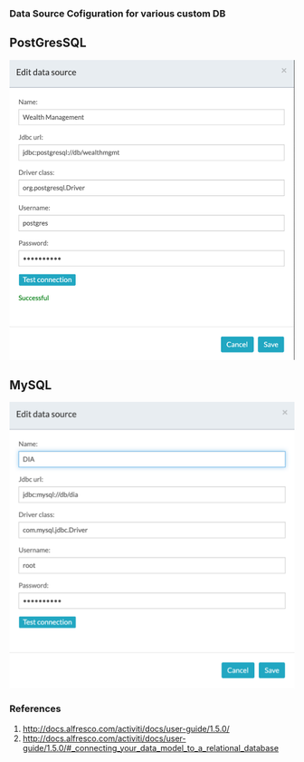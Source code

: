 
### Data Source Cofiguration for various custom DB

## PostGresSQL
![Postgres](Postgres.png)

## MySQL
![MySQL](mysql.png)


### References
1. http://docs.alfresco.com/activiti/docs/user-guide/1.5.0/
2. http://docs.alfresco.com/activiti/docs/user-guide/1.5.0/#_connecting_your_data_model_to_a_relational_database